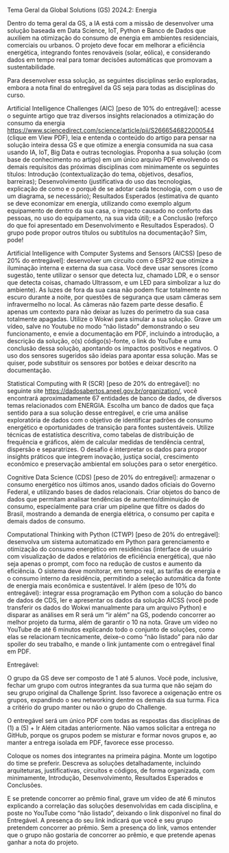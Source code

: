 Tema Geral da Global Solutions (GS) 2024.2: Energia
 

Dentro do tema geral da GS, a IA está com a missão de desenvolver uma solução baseada em Data Science, IoT, Python e Banco de Dados que auxiliem na otimização do consumo de energia em ambientes residenciais, comerciais ou urbanos. O projeto deve focar em melhorar a eficiência energética, integrando fontes renováveis (solar, eólica), e considerando dados em tempo real para tomar decisões automáticas que promovam a sustentabilidade.

Para desenvolver essa solução, as seguintes disciplinas serão exploradas, embora a nota final do entregável da GS seja para todas as disciplinas do curso.

Artificial Intelligence Challenges (AIC) [peso de 10% do entregável]: acesse o seguinte artigo que traz diversos insights relacionados a otimização do consumo da energia <https://www.sciencedirect.com/science/article/pii/S2666546822000544> (clique em View PDF), leia e entenda o conteúdo do artigo para pensar na solução inteira dessa GS e que otimize a energia consumida na sua casa usando IA, IoT, Big Data e outras tecnologias. Proponha a sua solução (com base  de conhecimento no artigo) em um único arquivo PDF envolvendo os demais requisitos das próximas disciplinas com minimamente os seguintes títulos: Introdução (contextualização do tema, objetivos, desafios, barreiras); Desenvolvimento (justificativa do uso das tecnologias, explicação de como e o porquê de se adotar cada tecnologia, com o uso de um diagrama, se necessário); Resultados Esperados (estimativa de quanto se deve economizar em energia, utilizando como exemplo algum equipamento de dentro da sua casa, o impacto causado no conforto das pessoas, no uso do equipamento, na sua vida útil); e a Conclusão (reforço do que foi apresentado em Desenvolvimento e Resultados Esperados). O grupo pode propor outros títulos ou subtítulos na documentação? Sim, pode!

Artificial Intelligence with Computer Systems and Sensors (AICSS) [peso de 20% do entregável]: desenvolver um circuito com o ESP32 que otimize a iluminação interna e externa da sua casa. Você deve usar sensores (como sugestão, tente utilizar o sensor que detecta luz, chamado LDR, e o sensor que detecta coisas, chamado Ultrassom, e um LED para simbolizar a luz do ambiente). As luzes de fora da sua casa não podem ficar totalmente no escuro durante a noite, por questões de segurança que usam câmeras sem infravermelho no local. As câmeras não fazem parte desse desafio. É apenas um contexto para não deixar as luzes do perímetro da sua casa totalmente apagadas. Utilize o Wokwi para simular a sua solução. Grave um vídeo, salve no Youtube no modo “não listado” demonstrando o seu funcionamento, e envie a documentação em PDF, incluindo a introdução, a descrição da solução, o(s) código(s)-fonte, o link do YouTube e uma conclusão dessa solução, apontando os impactos positivos e negativos. O uso dos sensores sugeridos são ideias para apontar essa solução. Mas se quiser, pode substituir os sensores por botões e deixar descrito na documentação.

Statistical Computing with R (SCR) [peso de 20% do entregável]: no seguinte site <https://dadosabertos.aneel.gov.br/organization/>, você encontrará aproximadamente 67 entidades de banco de dados, de diversos temas relacionados com ENERGIA. Escolha um banco de dados que faça sentido para a sua solução desse entregável, e crie uma análise exploratória de dados com o objetivo de identificar padrões de consumo energético e oportunidades de transição para fontes sustentáveis. Utilize técnicas de estatística descritiva, como tabelas de distribuição de frequência e gráficos, além de calcular medidas de tendência central, dispersão e separatrizes. O desafio é interpretar os dados para propor insights práticos que integrem inovação, justiça social, crescimento econômico e preservação ambiental em soluções para o setor energético.

Cognitive Data Science (CDS) [peso de 20% do entregável]: armazenar o consumo energético nos últimos anos, usando dados oficiais do Governo Federal, e utilizando bases de dados relacionais. Criar objetos do banco de dados que permitam analisar tendências de aumento/diminuição de consumo, especialmente para criar um pipeline que filtre os dados do Brasil, mostrando a demanda de energia elétrica, o consumo per capita e demais dados de consumo.

Computational Thinking with Python (CTWP) [peso de 20% do entregável]: desenvolva um sistema automatizado em Python para gerenciamento e otimização do consumo energético em residências (interface de usuário com visualização de dados e relatórios de eficiência energética), que não seja apenas o prompt, com foco na redução de custos e aumento da eficiência. O sistema deve monitorar, em tempo real, as tarifas de energia e o consumo interno da residência, permitindo a seleção automática da fonte de energia mais econômica e sustentável.
Ir além (peso de 10% do entregável): integrar essa programação em Python com a solução do banco de dados de CDS, ler e apresentar os dados da solução AICSS (você pode transferir os dados do Wokwi manualmente para um arquivo Python) e disparar as análises em R será um “ir além” na GS, podendo concorrer ao melhor projeto da turma, além de garantir o 10 na nota. Grave um vídeo no YouTube de até 6 minutos explicando todo o conjunto de soluções, como elas se relacionam tecnicamente, deixe-o como “não listado” para não dar spoiler do seu trabalho, e mande o link juntamente com o entregável final em PDF.

Entregável:

O grupo da GS deve ser composto de 1 até 5 alunos. Você pode, inclusive, fechar um grupo com outros integrantes da sua turma que não sejam do seu grupo original da Challenge Sprint. Isso favorece a oxigenação entre os grupos, expandindo o seu networking dentre os demais da sua turma. Fica a critério do grupo manter ou não o grupo do Challenge.

O entregável será um único PDF com todas as respostas das disciplinas de (1) a (5) + Ir Além citadas anteriormente. Não vamos solicitar a entrega no GitHub, porque os grupos podem se misturar e formar novos grupos e, ao manter a entrega isolada em PDF, favorece esse processo.

Coloque os nomes dos integrantes na primeira página. Monte um logotipo do time se preferir. Descreva as soluções detalhadamente, incluindo arquiteturas, justificativas, circuitos e códigos, de forma organizada, com minimamente, Introdução, Desenvolvimento, Resultados Esperados e Conclusões.

E se pretende concorrer ao prêmio final, grave um vídeo de até 6 minutos explicando a correlação das soluções desenvolvidas em cada disciplina, e poste no YouTube como “não listado”, deixando o link disponível no final do Entregável. A presença do seu link indicará que você e seu grupo pretendem concorrer ao prêmio. Sem a presença do link, vamos entender que o grupo não gostaria de concorrer ao prêmio, e que pretende apenas ganhar a nota do projeto.
